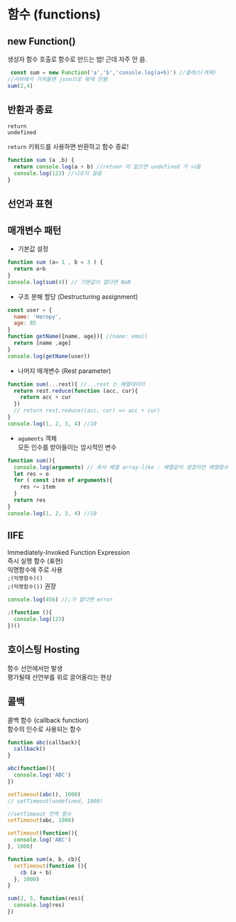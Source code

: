 # 함수 (functions)

## new Function()

생성자 함수 호출로 함수로 만드는 법!
근데 자주 안 씀.

```js
 const sum = new Function('a','b','console.log(a+b)') //클래스(객체)
//서버에서 가져올땐 json으로 밖에 안됌
sum(2,4)
```

## 반환과 종료

`return`  
`undefined`

`return` 키워드를 사용하면 반환하고 함수 종료!

```js
function sum (a ,b) {
  return console.log(a + b) //retuen 이 없으면 undefined 가 나옴
  console.log(123) //나오지 않음 
}
```

## 선언과 표현


## 매개변수 패턴

- 기본값 설정
```js
function sum (a= 1 , b = 3 ) {
  return a+b
}
console.log(sum(4)) // 기본값이 없다면 NaN
```

- 구조 분해 할당 (Destructuring assignment)
```js
const user = {
  name: 'Heropy',
  age: 85
}
function getName({name, age}){ //name: email
  return [name ,age]
}
console.log(getName(user))
```

- 나머지 매개변수 (Rest parameter)
```js
function sum(...rest){ //...rest 는 배열데이터
  return rest.reduce(function (acc, cur){
    return acc + cur
  })
  // return rest.reduce((acc, cur) => acc + cur)
}
console.log(1, 2, 3, 4) //10
```

- `aguments` 객체  
모든 인수를 받아들이는 암시적인 변수
```js
function sum(){ 
  console.log(arguments) // 유사 배열 array-like : 배열같이 생겼지만 배열함수 사용불가
  let res = o
  for ( const item of arguments){
    res += item
  }
  return res
}
console.log(1, 2, 3, 4) //10
```

## IIFE
Immediately-Invoked Function Expression  
즉시 실행 함수 (표현)  
익명함수에 주로 사용  
`;(익명함수)()`  
`;(익명함수())` 권장
```js
console.log(456) //;가 없다면 error

;(function (){
  console.log(123)
})()
```

## 호이스팅 Hosting
함수 선언에서만 발생  
평가될때 선언부를 위로 끌어올리는 현상

## 콜백
콜백 함수 (callback function)  
함수의 인수로 사용되는 함수

```js
function abc(callback){
  callback()
}

abc(function(){
  console.log('ABC')
})
```
```js
setTimeout(abc(), 1000)
// setTimeout(undefined, 1000)

//setTimeout 전역 함수
setTimeout(abc, 1000)

setTimeout(function(){
  console.log('ABC')
}, 1000)
```
```js
function sum(a, b, cb){
  setTimeout(function (){
    cb (a + b)
  }, 1000)
}

sum(2, 5, function(res){
  console.log(res)
})
```